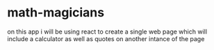 # math-magicians
on this app i will be using react to create  a single web page which will  include a calculator as well as quotes on another intance of the page
